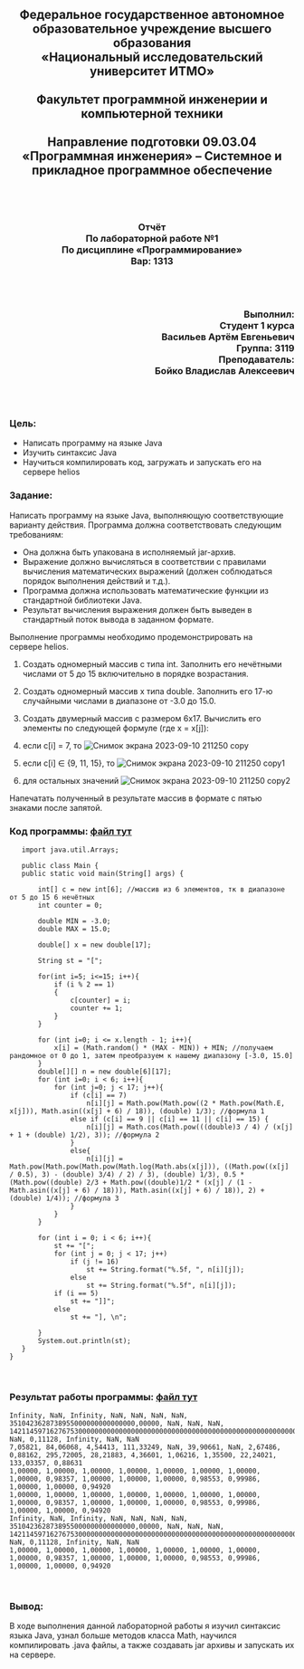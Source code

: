 ## <p align="center">Федеральное государственное автономное образовательное учреждение высшего образования<br />«Национальный исследовательский университет ИТМО»<br /><br />Факультет программной инженерии и компьютерной техники<br /><br />Направление подготовки 09.03.04 «Программная инженерия» – Системное и прикладное программное обеспечение</p>
<br />
<br />

### <p align="center">Отчёт<br />По лабораторной работе №1<br />По дисциплине «Программирование»<br />Вар: 1313</p>
<br />
<br />

### <p align="right">Выполнил:<br />Студент 1 курса<br />Васильев Артём Евгеньевич<br />Группа: 3119<br />Преподаватель:<br />Бойко Владислав Алексеевич<br /></p>
<br />
<br />

### Цель: <br />
- Написать программу на языке Java<br />
- Изучить синтаксис Java<br />
- Научиться компилировать код, загружать и запускать его на сервере helios

### Задание:<br />
Написать программу на языке Java, выполняющую соответствующие варианту действия. Программа должна соответствовать следующим требованиям:<br />
- Она должна быть упакована в исполняемый jar-архив.<br />
- Выражение должно вычисляться в соответствии с правилами вычисления математических выражений (должен соблюдаться порядок выполнения действий и т.д.).<br />
- Программа должна использовать математические функции из стандартной библиотеки Java.<br />
- Результат вычисления выражения должен быть выведен в стандартный поток вывода в заданном формате.<br />

Выполнение программы необходимо продемонстрировать на сервере helios.<br />
1. Создать одномерный массив c типа int. Заполнить его нечётными числами от 5 до 15 включительно в порядке возрастания.<br />
1. Создать одномерный массив x типа double. Заполнить его 17-ю случайными числами в диапазоне от -3.0 до 15.0.<br />
1. Создать двумерный массив c размером 6x17. Вычислить его элементы по следующей формуле (где x = x[j]):<br />
1. если c[i] = 7, то ![Снимок экрана 2023-09-10 211250 copy](https://github.com/frizyyu/lab1_prog/assets/84192047/5a4bc657-b02f-4741-bd45-79e5b8a2e8f8)<br />

1. если c[i] ∈ {9, 11, 15}, то ![Снимок экрана 2023-09-10 211250 copy1](https://github.com/frizyyu/lab1_prog/assets/84192047/3f1722ef-5871-4e1c-b5a5-3b4d7cf63165)<br />

1. для остальных значений ![Снимок экрана 2023-09-10 211250 copy2](https://github.com/frizyyu/lab1_prog/assets/84192047/41bee4bf-eff8-4ad5-918c-c64472e67db8)<br />

Напечатать полученный в результате массив в формате с пятью знаками после запятой.<br />

### Код программы: [файл тут](https://github.com/frizyyu/lab1_prog/blob/main/Main.java)<br />
```
   import java.util.Arrays;

   public class Main {
   public static void main(String[] args) {

       int[] c = new int[6]; //массив из 6 элементов, тк в диапазоне от 5 до 15 6 нечётных
       int counter = 0;

       double MIN = -3.0;
       double MAX = 15.0;

       double[] x = new double[17];

       String st = "[";

       for(int i=5; i<=15; i++){
           if (i % 2 == 1)
           {
               c[counter] = i;
               counter += 1;
           }
       }

       for (int i=0; i <= x.length - 1; i++){
           x[i] = (Math.random() * (MAX - MIN)) + MIN; //получаем рандомное от 0 до 1, затем преобразуем к нашему диапазону [-3.0, 15.0]
       }
       double[][] n = new double[6][17];
       for (int i=0; i < 6; i++){
           for (int j=0; j < 17; j++){
               if (c[i] == 7)
                   n[i][j] = Math.pow(Math.pow((2 * Math.pow(Math.E, x[j])), Math.asin((x[j] + 6) / 18)), (double) 1/3); //формула 1
               else if (c[i] == 9 || c[i] == 11 || c[i] == 15) {
                   n[i][j] = Math.cos(Math.pow(((double)3 / 4) / (x[j] + 1 + (double) 1/2), 3)); //формула 2
               }
               else{
                   n[i][j] = Math.pow(Math.pow(Math.pow(Math.log(Math.abs(x[j])), ((Math.pow((x[j] / 0.5), 3) - (double) 3/4) / 2) / 3), (double) 1/3), 0.5 * (Math.pow((double) 2/3 + Math.pow((double)1/2 * (x[j] / (1 - Math.asin((x[j] + 6) / 18))), Math.asin((x[j] + 6) / 18)), 2) + (double) 1/4)); //формула 3
               }
           }
       }

       for (int i = 0; i < 6; i++){
           st += "[";
           for (int j = 0; j < 17; j++)
               if (j != 16)
                   st += String.format("%.5f, ", n[i][j]);
               else
                   st += String.format("%.5f", n[i][j]);
           if (i == 5)
               st += "]]";
           else
               st += "], \n";

       }
       System.out.println(st);
   }
}
```
<br />

### Результат работы программы: [файл тут](https://github.com/frizyyu/lab1_prog/blob/main/result.txt)<br />

```
Infinity, NaN, Infinity, NaN, NaN, NaN, NaN, 3510423628738955000000000000000,00000, NaN, NaN, NaN, 142114597162767530000000000000000000000000000000000000000000000000000000000000000000000000000000000000000000000000000000000000000000000000000000000000000000000000000000000000000000000000000000000000000000000000000000000000000000000000000000000000000000000000000000000000000000000000,00000, NaN, 0,11128, Infinity, NaN, NaN
7,05821, 84,06068, 4,54413, 111,33249, NaN, 39,90661, NaN, 2,67486, 0,88162, 295,72005, 28,21883, 4,36601, 1,06216, 1,35500, 22,24021, 133,03357, 0,88631
1,00000, 1,00000, 1,00000, 1,00000, 1,00000, 1,00000, 1,00000, 1,00000, 0,98357, 1,00000, 1,00000, 1,00000, 0,98553, 0,99986, 1,00000, 1,00000, 0,94920
1,00000, 1,00000, 1,00000, 1,00000, 1,00000, 1,00000, 1,00000, 1,00000, 0,98357, 1,00000, 1,00000, 1,00000, 0,98553, 0,99986, 1,00000, 1,00000, 0,94920
Infinity, NaN, Infinity, NaN, NaN, NaN, NaN, 3510423628738955000000000000000,00000, NaN, NaN, NaN, 142114597162767530000000000000000000000000000000000000000000000000000000000000000000000000000000000000000000000000000000000000000000000000000000000000000000000000000000000000000000000000000000000000000000000000000000000000000000000000000000000000000000000000000000000000000000000000,00000, NaN, 0,11128, Infinity, NaN, NaN
1,00000, 1,00000, 1,00000, 1,00000, 1,00000, 1,00000, 1,00000, 1,00000, 0,98357, 1,00000, 1,00000, 1,00000, 0,98553, 0,99986, 1,00000, 1,00000, 0,94920
```
<br />

### Вывод:<br />
В ходе выполнения данной лабораторной работы я изучил синтаксис языка Java, узнал больше методов класса Math, научился компилировать .java файлы, а также создавать jar архивы и запускать их на сервере.
